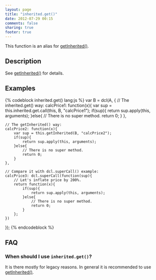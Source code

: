 ```yaml
---
layout: page
title: "inherited.get()"
date: 2012-07-29 00:15
comments: false
sharing: true
footer: true
---
```


This function is an alias for [getInherited()](/docs/inherited_js/getinherited).

## Description

See [getInherited()](/docs/inherited_js/getinherited) for details.

## Examples

{% codeblock inherited.get() lang:js %}
var B = dcl(A, {
	// The inherited.get() way:
	calcPrice1: function(x){
		var sup = this.inherited.get.call(this, B, "calcPrice1");
		if(sup){
			return sup.apply(this, arguments);
		}else{
			// There is no super method.
			return 0;
		}
	},

	// The getInherited() way:
	calcPrice2: function(x){
		var sup = this.getInherited(B, "calcPrice2");
		if(sup){
			return sup.apply(this, arguments);
		}else{
			// There is no super method.
			return 0;
		}
	},

	// Compare it with dcl.superCall() example:
	calcPrice3: dcl.superCall(function(sup){
	    // Let's inflate price by 200%.
		return function(x){
			if(sup){
				return sup.apply(this, arguments);
			}else{
				// There is no super method.
				return 0;
			}
		};
	})
});
{% endcodeblock %}

## FAQ

### When should I use `inherited.get()`?

It is there mostly for legacy reasons. In general it is recommended to use
[getInherited()](/docs/inherited_js/getinherited).
